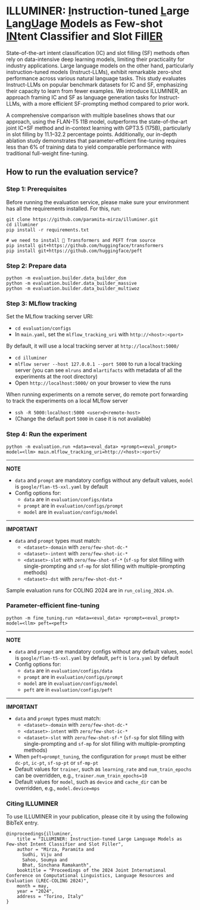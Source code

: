 # ILLUMINER: <u>I</u>nstruction-tuned <u>L</u>arge <u>L</u>ang<u>U</u>age <u>M</u>odels as Few-shot <u>IN</u>tent Classifier and Slot Fill<u>ER</u>

State-of-the-art intent classification (IC) and slot filling (SF) methods often rely on data-intensive deep learning 
models, limiting their practicality for industry applications. Large language models on the other hand, particularly
instruction-tuned models (Instruct-LLMs), exhibit remarkable zero-shot performance across various natural language
tasks. This study evaluates Instruct-LLMs on popular benchmark datasets for IC and SF, emphasizing their capacity
to learn from fewer examples. We introduce ILLUMINER, an approach framing IC and SF as language generation
tasks for Instruct-LLMs, with a more efficient SF-prompting method compared to prior work. 

A comprehensive comparison with multiple baselines shows that our approach, using the FLAN-T5 11B model, outperforms the
state-of-the-art joint IC+SF method and in-context learning with GPT3.5 (175B), particularly in slot filling by 11.1–32.2
percentage points. Additionally, our in-depth ablation study demonstrates that parameter-efficient fine-tuning requires
less than 6% of training data to yield comparable performance with traditional full-weight fine-tuning.

## How to run the evaluation service?

### Step 1: Prerequisites

Before running the evaluation service, please make sure your environment has all the requirements installed. For this, run: 
```shell
git clone https://github.com/paramita-mirza/illuminer.git
cd illuminer
pip install -r requirements.txt

# we need to install 🤗 Transformers and PEFT from source
pip install git+https://github.com/huggingface/transformers
pip install git+https://github.com/huggingface/peft
```

### Step 2: Prepare data
```shell
python -m evaluation.builder.data_builder_dsm
python -m evaluation.builder.data_builder_massive
python -m evaluation.builder.data_builder_multiwoz
```

### Step 3: MLflow tracking

Set the MLflow tracking server URI:
- `cd evaluation/configs`
- In `main.yaml`, set the `mlflow_tracking_uri` with `http://<host>:<port>`

By default, it will use a local tracking server at `http://localhost:5000/`
- ``cd illuminer``
- ``mlflow server --host 127.0.0.1 --port 5000`` to run a local tracking server (you can see `mlruns` and `mlartifacts` with metadata of all the experiments at the root directory)
- Open `http://localhost:5000/` on your browser to view the runs

When running experiments on a remote server, do remote port forwarding to track the experiments on a local MLflow server
- ``ssh -R 5000:localhost:5000 <user>@<remote-host>``
- (Change the default port ``5000`` in case it is not available)

### Step 4: Run the experiment

```shell
python -m evaluation.run +data=<eval_data> +prompt=<eval_prompt> model=<llm> main.mlflow_tracking_uri=http://<host>:<port>/
```
---
**NOTE**
- `data` and `prompt` are mandatory configs without any default values, `model` is `google/flan-t5-xxl.yaml` by default
- Config options for:
  * `data` are in `evaluation/configs/data`
  * `prompt` are in `evaluation/configs/prompt`
  * `model` are in `evaluation/configs/model`
---
**IMPORTANT**
- `data` and `prompt` types must match:
  * `<dataset>-domain` with `zero/few-shot-dc-*`
  * `<dataset>-intent` with `zero/few-shot-ic-*`
  * `<dataset>-slot` with `zero/few-shot-sf-*` (`sf-sp` for slot filling with single-prompting and `sf-mp` for slot filling with multiple-prompting methods)
  * `<dataset>-dst` with `zero/few-shot-dst-*`

Sample evaluation runs for COLING 2024 are in `run_coling_2024.sh`.

### Parameter-efficient fine-tuning

```shell
python -m fine_tuning.run +data=<eval_data> +prompt=<eval_prompt> model=<llm> peft=<peft>
```
---
**NOTE**
- `data` and `prompt` are mandatory configs without any default values, `model` is `google/flan-t5-xxl.yaml` by default, `peft` is `lora.yaml` by default
- Config options for:
  * `data` are in `evaluation/configs/data`
  * `prompt` are in `evaluation/configs/prompt`
  * `model` are in `evaluation/configs/model`
  * `peft` are in `evaluation/configs/peft`
---
**IMPORTANT**
- `data` and `prompt` types must match:
  * `<dataset>-domain` with `zero/few-shot-dc-*`
  * `<dataset>-intent` with `zero/few-shot-ic-*`
  * `<dataset>-slot` with `zero/few-shot-sf-*` (`sf-sp` for slot filling with single-prompting and `sf-mp` for slot filling with multiple-prompting methods)
- When `peft=prompt_tuning`, the configuration for `prompt` must be either `dc-pt`, `ic-pt`, `sf-sp-pt` or `sf-mp-pt`
- Default values for `trainer`, such as `learning_rate` and `num_train_epochs` can be overridden, e.g., `trainer.num_train_epochs=10`
- Default values for `model`, such as `device` and `cache_dir` can be overridden, e.g., `model.device=mps`

### Citing ILLUMINER

To use ILLUMINER in your publication, please cite it by using the following BibTeX entry.
```
@inproceedings{illuminer,
    title = "ILLUMINER: Instruction-tuned Large Language Models as Few-shot Intent Classifier and Slot Filler",
    author = "Mirza, Paramita and
      Sudhi, Viju and
      Sahoo, Soumya and
      Bhat, Sinchana Ramakanth",
    booktitle = "Proceedings of the 2024 Joint International Conference on Computational Linguistics, Language Resources and Evaluation (LREC-COLING 2024)",
    month = may,
    year = "2024",
    address = "Torino, Italy"
}
```
